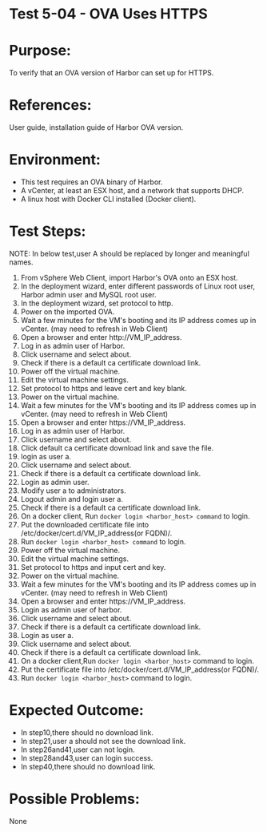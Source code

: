 Test 5-04 - OVA Uses HTTPS
=======

# Purpose:

To verify that an OVA version of Harbor can set up for HTTPS.

# References:
User guide, installation guide of Harbor OVA version.

# Environment:
* This test requires an OVA binary of Harbor.
* A vCenter, at least an ESX host, and a network that supports DHCP.
* A linux host with Docker CLI installed (Docker client).

# Test Steps:

NOTE:
In below test,user A should be replaced by longer and meaningful names.
1. From vSphere Web Client, import Harbor's OVA onto an ESX host.
2. In the deployment wizard, enter different passwords of Linux root user, Harbor admin user and MySQL root user.
3. In the deployment wizard, set protocol to http.
4. Power on the imported OVA.
5. Wait a few minutes for the VM's booting and its IP address comes up in vCenter. (may need to refresh in Web Client)
6. Open a browser and enter http://VM_IP_address.
7. Log in as admin user of Harbor.
8. Click username and select about.
9. Check if there is a default ca certificate download link.
10. Power off the virtual machine.
11. Edit the virtual machine settings.
12. Set protocol to https and leave cert and key blank.
13. Power on the virtual machine.
14. Wait a few minutes for the VM's booting and its IP address comes up in vCenter. (may need to refresh in Web Client)
15. Open a browser and enter https://VM_IP_address.
16. Log in as admin user of Harbor.
17. Click username and select about.
18. Click default ca certificate download link and save the file.
29. login as user a.
20. Click username and select about.
21. Check if there is a default ca certificate download link.
22. Login as admin user.
23. Modify user a to administrators.
24. Logout admin and login user a.
25. Check if there is a default ca certificate download link.
26. On a docker client, Run `docker login <harbor_host> command` to login.
27. Put the downloaded certificate file into /etc/docker/cert.d/VM_IP_address(or FQDN)/.
28. Run `docker login <harbor_host> command` to login.
29. Power off the virtual machine.
30. Edit the virtual machine settings.
31. Set protocol to https and input cert and key.
32. Power on the virtual machine.
33. Wait a few minutes for the VM's booting and its IP address comes up in vCenter. (may need to refresh in Web Client)
34. Open a browser and enter https://VM_IP_address.
35. Login as admin user of harbor.
36. Click username and  select about.
37. Check if there is a default ca certificate download link.
38. Login as user a.
39. Click username and select about.
40. Check if there is a default ca certificate download link.
41. On a docker client,Run `docker login <harbor_host>` command to login.
42. Put the certificate file into /etc/docker/cert.d/VM_IP_address(or FQDN)/.
43. Run `docker login <harbor_host>` command to login.

# Expected Outcome:

* In step10,there should no download link.
* In step21,user a should not see the download link.
* In step26and41,user can not login.
* In step28and43,user can login success.
* In step40,there should no download link.

# Possible Problems:
None
